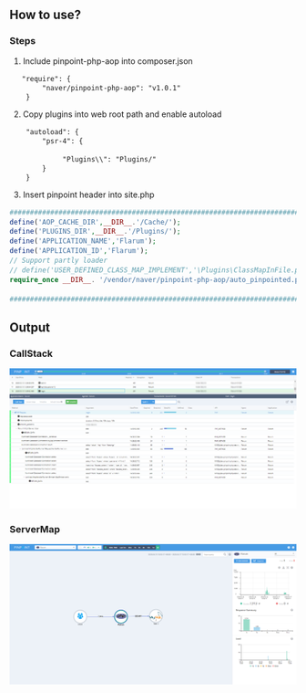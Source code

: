 ﻿## How to use?

### Steps

1. Include pinpoint-php-aop into composer.json
 
```
   "require": {
        "naver/pinpoint-php-aop": "v1.0.1"
    }
```

2. Copy plugins into web root path and enable autoload

```
    "autoload": {
        "psr-4": {
            
             "Plugins\\": "Plugins/"
        }
    }
```

3. Insert pinpoint header into site.php

``` php
#####################################################################################
define('AOP_CACHE_DIR',__DIR__.'/Cache/');
define('PLUGINS_DIR',__DIR__.'/Plugins/');
define('APPLICATION_NAME','Flarum');
define('APPLICATION_ID','Flarum');
// Support partly loader
// define('USER_DEFINED_CLASS_MAP_IMPLEMENT','\Plugins\ClassMapInFile.php');
require_once __DIR__. '/vendor/naver/pinpoint-php-aop/auto_pinpointed.php';

#####################################################################################
```

## Output

### CallStack
![CallStack](images/Flarum_callstack.png)

### ServerMap
![CallStack](images/Flarum_readme.png)